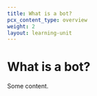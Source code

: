 ```yaml
---
title: What is a bot?
pcx_content_type: overview
weight: 2
layout: learning-unit
---
```


# What is a bot?

Some content.